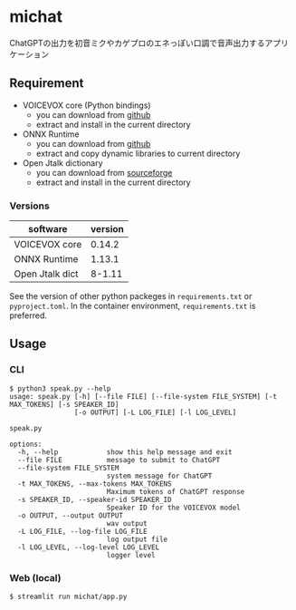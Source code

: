 # michat

ChatGPTの出力を初音ミクやカゲプロのエネっぽい口調で音声出力するアプリケーション

## Requirement

* VOICEVOX core (Python bindings)
    - you can download from [github](https://github.com/VOICEVOX/voicevox_core/releases)
    - extract and install in the current directory
* ONNX Runtime
    - you can download from [github](https://github.com/microsoft/onnxruntime/releases)
    - extract and copy dynamic libraries to current directory
* Open Jtalk dictionary
    - you can download from [sourceforge](http://downloads.sourceforge.net/open-jtalk/)
    - extract and install in the current directory

### Versions

| software        | version |
|-----------------|---------|
| VOICEVOX core   |  0.14.2 |
| ONNX Runtime    |  1.13.1 |
| Open Jtalk dict |  8-1.11 |

See the version of other python packeges in `requirements.txt` or `pyproject.toml`.
In the container environment, `requirements.txt` is preferred.

## Usage

### CLI

```
$ python3 speak.py --help          
usage: speak.py [-h] [--file FILE] [--file-system FILE_SYSTEM] [-t MAX_TOKENS] [-s SPEAKER_ID]
                [-o OUTPUT] [-L LOG_FILE] [-l LOG_LEVEL]

speak.py

options:
  -h, --help            show this help message and exit
  --file FILE           message to submit to ChatGPT
  --file-system FILE_SYSTEM
                        system message for ChatGPT
  -t MAX_TOKENS, --max-tokens MAX_TOKENS
                        Maximum tokens of ChatGPT response
  -s SPEAKER_ID, --speaker-id SPEAKER_ID
                        Speaker ID for the VOICEVOX model
  -o OUTPUT, --output OUTPUT
                        wav output
  -L LOG_FILE, --log-file LOG_FILE
                        log output file
  -l LOG_LEVEL, --log-level LOG_LEVEL
                        logger level
```

### Web (local)

```
$ streamlit run michat/app.py
```
